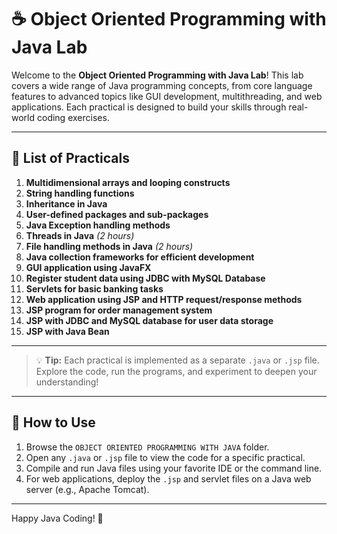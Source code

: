 # ☕ Object Oriented Programming with Java Lab

Welcome to the **Object Oriented Programming with Java Lab**! This lab covers a wide range of Java programming concepts, from core language features to advanced topics like GUI development, multithreading, and web applications. Each practical is designed to build your skills through real-world coding exercises.

---

## 📝 List of Practicals

1. **Multidimensional arrays and looping constructs**
2. **String handling functions**
3. **Inheritance in Java**
4. **User-defined packages and sub-packages**
5. **Java Exception handling methods**
6. **Threads in Java** *(2 hours)*
7. **File handling methods in Java** *(2 hours)*
8. **Java collection frameworks for efficient development**
9. **GUI application using JavaFX**
10. **Register student data using JDBC with MySQL Database**
11. **Servlets for basic banking tasks**
12. **Web application using JSP and HTTP request/response methods**
13. **JSP program for order management system**
14. **JSP with JDBC and MySQL database for user data storage**
15. **JSP with Java Bean**

---

> 💡 **Tip:** Each practical is implemented as a separate `.java` or `.jsp` file. Explore the code, run the programs, and experiment to deepen your understanding!

---

## 📂 How to Use

1. Browse the `OBJECT ORIENTED PROGRAMMING WITH JAVA` folder.
2. Open any `.java` or `.jsp` file to view the code for a specific practical.
3. Compile and run Java files using your favorite IDE or the command line.
4. For web applications, deploy the `.jsp` and servlet files on a Java web server (e.g., Apache Tomcat).

---

Happy Java Coding! 🚀